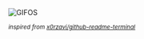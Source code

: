<div align="justify">
<picture>
    <source media="(prefers-color-scheme: dark)" srcset="https://i.ibb.co/Mhy4Wzq/output-gif.gif">
    <source media="(prefers-color-scheme: light)" srcset="https://i.ibb.co/Mhy4Wzq/output-gif.gif">
    <img alt="GIFOS" src="https://i.ibb.co/Mhy4Wzq/output-gif.gif">
</picture>

<sub><i>inspired from [x0rzavi/github-readme-terminal](https://github.com/x0rzavi/github-readme-terminal)</i></sub>

</div>

<!-- Image deletion URL: https://ibb.co/j592BC7/8dcc5b2ee2f2e50bca6de2ef3c86c7de -->